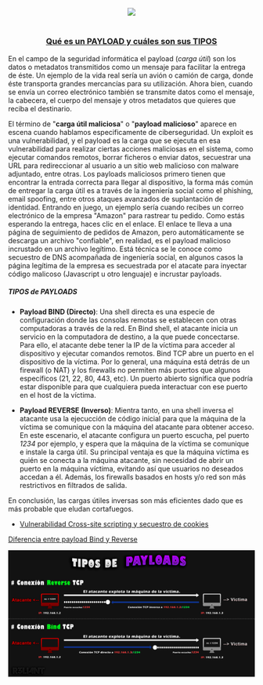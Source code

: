 <p align="center">
  <a href="https://github.com/DenverCoder1/readme-typing-svg"><img src="https://readme-typing-svg.herokuapp.com?font=Fira+Code&size=19&pause=1000&color=D1F700&width=489&lines=Incrustar+Payload+.EXE+a+un+archivo+.PDF"></a>
</p>

<h1 align="center"></h1>

<h3 align="center"><ins>Qué es un PAYLOAD y cuáles son sus TIPOS</ins></h3>

En el campo de la seguridad informática el payload (*carga útil*) son los datos o metadatos transmitidos como un mensaje para facilitar la entrega de éste. Un ejemplo de la vida real sería un avión o camión de carga, donde éste transporta grandes mercancías para su utilización. Ahora bien, cuando se envía un correo electrónico también se transmite datos como el mensaje, la cabecera, el cuerpo del mensaje y otros metadatos que quieres que reciba el destinario.

El término de "**carga útil maliciosa**" o "**payload malicioso**" aparece en escena cuando hablamos especificamente de ciberseguridad. Un exploit es una vulnerabilidad, y el payload es la carga que se ejecuta en esa vulnerabilidad para realizar ciertas acciones maliciosas en el sistema, como ejecutar comandos remotos, borrar ficheros o enviar datos, secuestrar una URL para redireccionar al usuario a un sitio web malicioso con malware adjuntado, entre otras.  Los payloads maliciosos primero tienen que encontrar la entrada correcta para llegar al dispositivo, la forma más común de entregar la carga útil es a través de la ingeniería social como el phishing, email spoofing, entre otros ataques avanzados de suplantación de identidad. Entrando en juego, un ejemplo sería cuando recibes un correo electrónico de la empresa "Amazon" para rastrear tu pedido. Como estás esperando la entrega, haces clic en el enlace. El enlace te lleva a una página de seguimiento de pedidos de Amazon, pero automáticamente se descarga un archivo "confiable", en realidad, es el payload malicioso incrustado en un archivo legítimo. Está técnica se le conoce como secuestro de DNS acompañada de ingeniería social, en algunos casos la página legítima de la empresa es secuestrada por el atacate para inyectar código malicoso (Javascript u otro lenguaje) e incrustar payloads.

##### TIPOS de PAYLOADS

- **Payload BIND (Directo)**: Una shell directa es una especie de configuración donde las consolas remotas se establecen con otras computadoras a través de la red. En Bind shell, el atacante inicia un servicio en la computadora de destino, a la que puede concectarse. Para ello, el atacante debe tener la IP de la víctima para acceder al dispositivo y ejecutar comandos remotos. Bind TCP abre un puerto en el dispositivo de la víctima. Por lo general, una máquina está detrás de un firewall (o NAT) y los firewalls no permiten más puertos que algunos específicos (21, 22, 80, 443, etc). Un puerto abierto significa que podría estar disponible para que cualquiera pueda interactuar con ese puerto en el host de la víctima.

- **Payload REVERSE (Inverso)**: Mientra tanto, en una shell inversa el atacante usa la ejecucción de código inicial para que la máquina de la víctima se comunique con la máquina del atacante para obtener acceso. En este escenario, el atacante configura un puerto escucha, pel puerto _1234_ por ejemplo, y espera que la máquina de la víctima se comunique e instale la carga útil. Su principal ventaja es que la máquina víctima es quién se conecta a la máquina atacante, sin necesidad de abrir un puerto en la máquina víctima, evitando así que usuarios no deseados accedan a él. Además, los firewalls basados en hosts y/o red son más restrictivos en filtrados de salida. 

En conclusión, las cargas útiles inversas son más eficientes dado que es más probable que eludan cortafuegos.

- <a href="https://github.com/R3LI4NT/articulos/blob/main/Pentesting/WEB/ataqueXSS.md">Vulnerabilidad Cross-site scripting y secuestro de cookies</a>

<a href="https://www.geeksforgeeks.org/difference-between-bind-shell-and-reverse-shell/">Diferencia entre payload Bind y Reverse</a>

<p align="center">
  <img src="https://github.com/R3LI4NT/articulos/blob/main/Pentesting/O.S/img/tiposPayloads.png">
</p>
